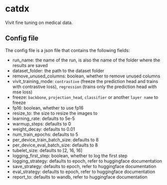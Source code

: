 # catdx
Vivit fine tuning on medical data.


## Config file
The config file is a json file that contains the following fields:
- run_name: the name of the run, is also the name of the folder where the results are saved
- dataset_folder: the path to the dataset folder
- remove_unused_columns: boolean, whether to remove unused columns
- vivit_training_mode: `contrastive` (freeze the prediction head and trains with contrastive loss), `regression` (trains only the prediction head with mse loss)
- freeze: `backbone`, `projection_head`, `classifier` or another `layer name` to freeze
- fp16: boolean, whether to use fp16
- resize_to: the size to resize the images to
- learning_rate: defaults to 5e-5
- warmup_steps: defaults to 0
- weight_decay: defaults to 0.01
- num_train_epochs: defaults to 5
- per_device_train_batch_size: defaults to 8
- per_device_eval_batch_size: defaults to 8
- tubelet_size: defaults to [2, 16, 16]
- logging_first_step: boolean, whether to log the first step
- logging_strategy: defaults to epoch, refer to huggingface documentation
- save_strategy: defaults to epoch, refer to huggingface documentation
- eval_strategy: defaults to epoch, refer to huggingface documentation
- report_to: defaults to wandb, refer to huggingface documentation
